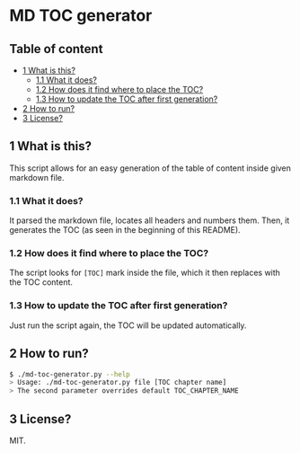 # MD TOC generator

$%TOC_BEGIN$

## Table of content

- [1 What is this?](#1-what-is-this?)
  - [1.1 What it does?](#11-what-it-does?)
  - [1.2 How does it find where to place the TOC?](#12-how-does-it-find-where-to-place-the-toc?)
  - [1.3 How to update the TOC after first generation?](#13-how-to-update-the-toc-after-first-generation?)
- [2 How to run?](#2-how-to-run?)
- [3 License?](#3-license?)
  $%TOC_END$

## 1 What is this?

This script allows for an easy generation of the table of content inside given markdown file.

### 1.1 What it does?

It parsed the markdown file, locates all headers and numbers them. Then, it generates the TOC (as seen in the beginning of this README).

### 1.2 How does it find where to place the TOC?

The script looks for `[TOC]` mark inside the file, which it then replaces with the TOC content.

### 1.3 How to update the TOC after first generation?

Just run the script again, the TOC will be updated automatically.

## 2 How to run?

```bash
$ ./md-toc-generator.py --help
> Usage: ./md-toc-generator.py file [TOC chapter name]
> The second parameter overrides default TOC_CHAPTER_NAME
```

## 3 License?

MIT.
